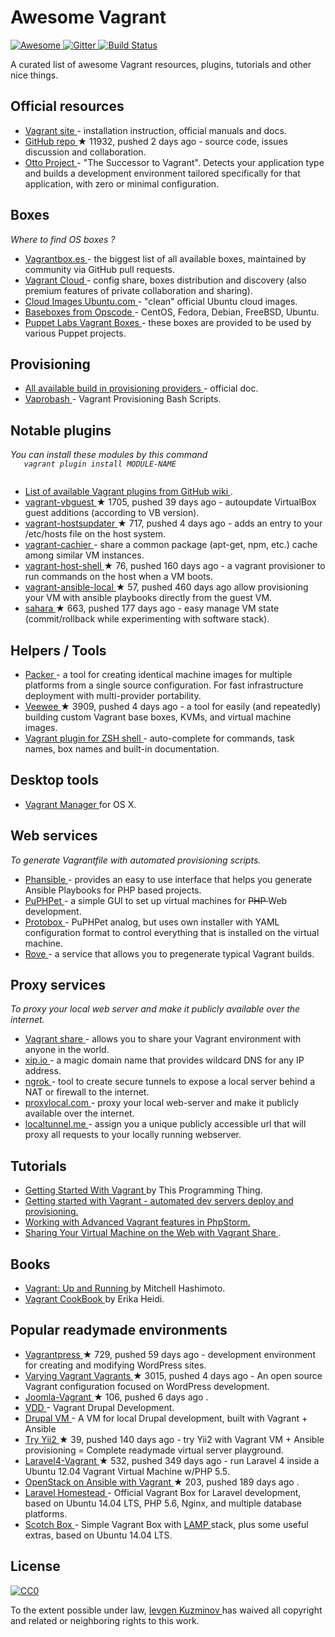<h1>
 Awesome Vagrant
</h1>
<p>
 <a href="https://github.com/sindresorhus/awesome">
  <img alt="Awesome" src="https://cdn.rawgit.com/sindresorhus/awesome/d7305f38d29fed78fa85652e3a63e154dd8e8829/media/badge.svg"/>
 </a>
 <a href="https://gitter.im/iJackUA/awesome-vagrant?utm_source=badge&utm_medium=badge&utm_campaign=pr-badge">
  <img alt="Gitter" src="https://badges.gitter.im/Join%20Chat.svg"/>
 </a>
 <a href="https://travis-ci.org/iJackUA/awesome-vagrant">
  <img alt="Build Status" src="https://api.travis-ci.org/iJackUA/awesome-vagrant.svg?branch=master"/>
 </a>
</p>
<p>
 A curated list of awesome Vagrant resources, plugins, tutorials and other nice things.
</p>
<h2>
 Official resources
</h2>
<ul>
 <li>
  <a href="https://www.vagrantup.com/">
   Vagrant site
  </a>
  - installation instruction, official manuals and docs.
 </li>
 <li>
  <a href="https://github.com/mitchellh/vagrant">
   GitHub repo
  </a>
  <span>
   &#9733 11932, pushed 2 days ago
  </span>
  - source code, issues discussion and collaboration.
 </li>
 <li>
  <a href="https://www.ottoproject.io/">
   Otto Project
  </a>
  - "The Successor to Vagrant". Detects your application type and builds a development environment tailored specifically for that application, with zero or minimal configuration.
 </li>
</ul>
<h2>
 Boxes
</h2>
<p>
 <em>
  Where to find OS boxes ?
 </em>
</p>
<ul>
 <li>
  <a href="http://www.vagrantbox.es/">
   Vagrantbox.es
  </a>
  - the biggest list of all available boxes, maintained by community via GitHub pull requests.
 </li>
 <li>
  <a href="https://atlas.hashicorp.com/boxes/search">
   Vagrant Cloud
  </a>
  - config share, boxes distribution and discovery (also premium features of private collaboration and sharing).
 </li>
 <li>
  <a href="https://cloud-images.ubuntu.com/vagrant/">
   Cloud Images Ubuntu.com
  </a>
  - "clean" official Ubuntu cloud images.
 </li>
 <li>
  <a href="https://github.com/chef/bento#current-baseboxes">
   Baseboxes from Opscode
  </a>
  - CentOS, Fedora, Debian, FreeBSD, Ubuntu.
 </li>
 <li>
  <a href="http://puppet-vagrant-boxes.puppetlabs.com/">
   Puppet Labs Vagrant Boxes
  </a>
  - these boxes are provided to be used by various Puppet projects.
 </li>
</ul>
<h2>
 Provisioning
</h2>
<ul>
 <li>
  <a href="https://www.vagrantup.com/docs/provisioning/index.html">
   All available build in provisioning providers
  </a>
  - official doc.
 </li>
 <li>
  <a href="http://fideloper.github.io/Vaprobash/index.html">
   Vaprobash
  </a>
  - Vagrant Provisioning Bash Scripts.
 </li>
</ul>
<h2>
 Notable plugins
</h2>
<p>
 <em>
  You can install these modules by this command
  <code>
   vagrant plugin install MODULE-NAME
  </code>
 </em>
</p>
<ul>
 <li>
  <a href="https://github.com/mitchellh/vagrant/wiki/Available-Vagrant-Plugins">
   List of available Vagrant plugins from GitHub wiki
  </a>
  .
 </li>
 <li>
  <a href="https://github.com/dotless-de/vagrant-vbguest">
   vagrant-vbguest
  </a>
  <span>
   &#9733 1705, pushed 39 days ago
  </span>
  - autoupdate VirtualBox guest additions (according to VB version).
 </li>
 <li>
  <a href="https://github.com/cogitatio/vagrant-hostsupdater">
   vagrant-hostsupdater
  </a>
  <span>
   &#9733 717, pushed 4 days ago
  </span>
  - adds an entry to your /etc/hosts file on the host system.
 </li>
 <li>
  <a href="http://fgrehm.viewdocs.io/vagrant-cachier/">
   vagrant-cachier
  </a>
  - share a common package (apt-get, npm, etc.) cache among similar VM instances.
 </li>
 <li>
  <a href="https://github.com/phinze/vagrant-host-shell">
   vagrant-host-shell
  </a>
  <span>
   &#9733 76, pushed 160 days ago
  </span>
  - a vagrant provisioner to run commands on the host when a VM boots.
 </li>
 <li>
  <a href="https://github.com/jaugustin/vagrant-ansible-local">
   vagrant-ansible-local
  </a>
  <span>
   &#9733 57, pushed 460 days ago
  </span>
  allow provisioning your VM with ansible playbooks directly from the guest VM.
 </li>
 <li>
  <a href="https://github.com/jedi4ever/sahara">
   sahara
  </a>
  <span>
   &#9733 663, pushed 177 days ago
  </span>
  - easy manage VM state (commit/rollback while experimenting with software stack).
 </li>
</ul>
<h2>
 Helpers / Tools
</h2>
<ul>
 <li>
  <a href="https://www.packer.io/">
   Packer
  </a>
  - a tool for creating identical machine images for multiple platforms from a single source configuration. For fast infrastructure deployment with multi-provider portability.
 </li>
 <li>
  <a href="https://github.com/jedi4ever/veewee">
   Veewee
  </a>
  <span>
   &#9733 3909, pushed 4 days ago
  </span>
  - a tool for easily (and repeatedly) building custom Vagrant base boxes, KVMs, and virtual machine images.
 </li>
 <li>
  <a href="https://github.com/robbyrussell/oh-my-zsh/wiki/Plugins#vagrant">
   Vagrant plugin for ZSH shell
  </a>
  - auto-complete for commands, task names, box names and built-in documentation.
 </li>
</ul>
<h2>
 Desktop tools
</h2>
<ul>
 <li>
  <a href="http://vagrantmanager.com/">
   Vagrant Manager
  </a>
  for OS X.
 </li>
</ul>
<h2>
 Web services
</h2>
<p>
 <em>
  To generate Vagrantfile with automated provisioning scripts.
 </em>
</p>
<ul>
 <li>
  <a href="http://phansible.com/">
   Phansible
  </a>
  - provides an easy to use interface that helps you generate Ansible Playbooks for PHP based projects.
 </li>
 <li>
  <a href="https://puphpet.com/">
   PuPHPet
  </a>
  - a simple GUI to set up virtual machines for
  <s>
   PHP
  </s>
  Web development.
 </li>
 <li>
  <a href="http://getprotobox.com/">
   Protobox
  </a>
  - PuPHPet analog, but uses own installer with YAML configuration format to control everything that is installed on the virtual machine.
 </li>
 <li>
  <a href="http://rove.io/">
   Rove
  </a>
  - a service that allows you to pregenerate typical Vagrant builds.
 </li>
</ul>
<h2>
 Proxy services
</h2>
<p>
 <em>
  To proxy your local web server and make it publicly available over the internet.
 </em>
</p>
<ul>
 <li>
  <a href="https://www.vagrantup.com/docs/share/">
   Vagrant share
  </a>
  - allows you to share your Vagrant environment with anyone in the world.
 </li>
 <li>
  <a href="http://xip.io">
   xip.io
  </a>
  - a magic domain name that provides wildcard DNS
for any IP address.
 </li>
 <li>
  <a href="https://ngrok.com/">
   ngrok
  </a>
  - tool to create secure tunnels to expose a local server behind a NAT or firewall to the internet.
 </li>
 <li>
  <a href="http://proxylocal.com">
   proxylocal.com
  </a>
  - proxy your local web-server and make it publicly available over the internet.
 </li>
 <li>
  <a href="http://localtunnel.me">
   localtunnel.me
  </a>
  - assign you a unique publicly accessible url that will proxy all requests to your locally running webserver.
 </li>
</ul>
<h2>
 Tutorials
</h2>
<ul>
 <li>
  <a href="http://www.thisprogrammingthing.com/2013/getting-started-with-vagrant/">
   Getting Started With Vagrant
  </a>
  by This Programming Thing.
 </li>
 <li>
  <a href="http://stdout.in/en/post/getting_started_with_vagrant_automated_dev_servers_deploy_and_provisioning">
   Getting started with Vagrant - automated dev servers deploy and provisioning.
  </a>
 </li>
 <li>
  <a href="http://confluence.jetbrains.com/display/PhpStorm/Working+with+Advanced+Vagrant+features+in+PhpStorm">
   Working with Advanced Vagrant features in PhpStorm.
  </a>
 </li>
 <li>
  <a href="https://scotch.io/tutorials/sharing-your-virtual-machine-on-the-web-with-vagrant-share">
   Sharing Your Virtual Machine on the Web with Vagrant Share
  </a>
  .
 </li>
</ul>
<h2>
 Books
</h2>
<ul>
 <li>
  <a href="http://www.amazon.com/gp/product/1449335837">
   Vagrant: Up and Running
  </a>
  by Mitchell Hashimoto.
 </li>
 <li>
  <a href="https://leanpub.com/vagrantcookbook">
   Vagrant CookBook
  </a>
  by Erika Heidi.
 </li>
</ul>
<h2>
 Popular readymade environments
</h2>
<ul>
 <li>
  <a href="https://github.com/vagrantpress/vagrantpress">
   Vagrantpress
  </a>
  <span>
   &#9733 729, pushed 59 days ago
  </span>
  - development environment for creating and modifying WordPress sites.
 </li>
 <li>
  <a href="https://github.com/Varying-Vagrant-Vagrants/VVV">
   Varying Vagrant Vagrants
  </a>
  <span>
   &#9733 3015, pushed 4 days ago
  </span>
  - An open source Vagrant configuration focused on WordPress development.
 </li>
 <li>
  <a href="https://github.com/joomlatools/joomlatools-vagrant">
   Joomla-Vagrant
  </a>
  <span>
   &#9733 106, pushed 6 days ago
  </span>
  .
 </li>
 <li>
  <a href="https://www.drupal.org/project/vdd">
   VDD
  </a>
  - Vagrant Drupal Development.
 </li>
 <li>
  <a href="http://www.drupalvm.com/">
   Drupal VM
  </a>
  - A VM for local Drupal development, built with Vagrant + Ansible
 </li>
 <li>
  <a href="https://github.com/iJackUA/try-yii2">
   Try Yii2
  </a>
  <span>
   &#9733 39, pushed 140 days ago
  </span>
  - try Yii2 with Vagrant VM + Ansible provisioning = Complete readymade virtual server playground.
 </li>
 <li>
  <a href="https://github.com/bryannielsen/Laravel4-Vagrant">
   Laravel4-Vagrant
  </a>
  <span>
   &#9733 532, pushed 349 days ago
  </span>
  - run Laravel 4 inside a Ubuntu 12.04 Vagrant Virtual Machine w/PHP 5.5.
 </li>
 <li>
  <a href="https://github.com/openstack-ansible/openstack-ansible">
   OpenStack on Ansible with Vagrant
  </a>
  <span>
   &#9733 203, pushed 189 days ago
  </span>
  .
 </li>
 <li>
  <a href="https://laravel.com/docs/master/homestead">
   Laravel Homestead
  </a>
  - Official Vagrant Box for Laravel development, based on Ubuntu 14.04 LTS, PHP 5.6, Nginx, and multiple database platforms.
 </li>
 <li>
  <a href="https://scotch.io/bar-talk/announcing-scotch-box-2-0-our-dead-simple-vagrant-lamp-stack-improved">
   Scotch Box
  </a>
  - Simple Vagrant Box with
  <a href="https://en.m.wikipedia.org/wiki/LAMP_%28software_bundle%29">
   LAMP
  </a>
  stack, plus some useful extras, based on Ubuntu 14.04 LTS.
 </li>
</ul>
<h2>
 License
</h2>
<p>
 <a href="http://creativecommons.org/publicdomain/zero/1.0/">
  <img alt="CC0" src="https://licensebuttons.net/p/zero/1.0/88x31.png"/>
 </a>
</p>
<p>
 To the extent possible under law,
 <a href="http://stdout.in/">
  Ievgen Kuzminov
 </a>
 has waived all copyright and related or neighboring rights to this work.
</p>
